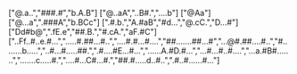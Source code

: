 ["@.a..","###.#","b.A.B"]
["@..aA","..B#.","....b"]
["@Aa"]
["@...a",".###A","b.BCc"]
[".#.b.","A.#aB","#d...","@.cC.","D...#"]
["Dd#b@",".fE.e","##.B.","#.cA.","aF.#C"]
["..Ff..#..e.#...",".....#.##...#..","....#.#...#....","##.......##...#","...@#.##....#..","#........b.....","..#...#.....##.",".#....#E...#...","......A.#D.#...","...#...#..#....","...a.#B#.......",".......c.....#.","....#...C#...#.","##.#.....d..#..",".#..#......#..."]